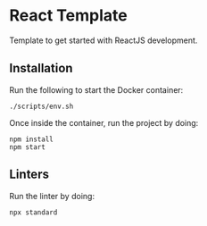 # React Template

Template to get started with ReactJS development.

## Installation
Run the following to start the Docker container:

```
./scripts/env.sh
```

Once inside the container, run the project by doing:

```
npm install
npm start
```


## Linters
Run the linter by doing:

```
npx standard
```
